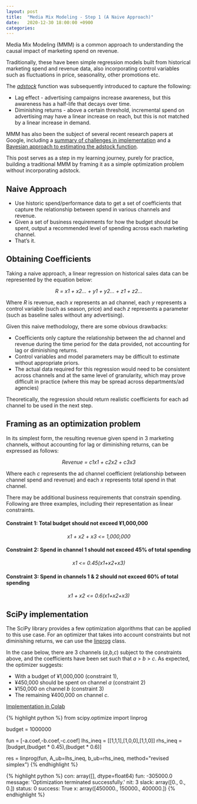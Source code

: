 ```yaml
---
layout: post
title:  "Media Mix Modeling - Step 1 (A Naive Approach)"
date:   2020-12-30 18:00:00 +0900
categories:
---
```


Media Mix Modeling (MMM) is a common approach to understanding the causal impact of marketing spend on revenue.

Traditionally, these have been simple regression models built from historical marketing spend and revenue data, also incorporating control variables such as fluctuations in price, seasonality, other promotions etc.

The [*adstock*](https://en.wikipedia.org/wiki/Advertising_adstock) function was subsequently introduced to capture the following:

- Lag effect - advertising campaigns increase awareness, but this awareness has a half-life that decays over time.
- Diminishing returns - above a certain threshold, incremental spend on advertising may have a linear increase on reach, but this is not matched by a linear increase in demand.

MMM has also been the subject of several recent research papers at Google, including a [summary of challenges in implementation](https://static.googleusercontent.com/media/research.google.com/en//pubs/archive/45998.pdf) and a [Bayesian approach to estimating the adstock function](https://storage.googleapis.com/pub-tools-public-publication-data/pdf/b20467a5c27b86c08cceed56fc72ceadb875184a.pdf).

This post serves as a step in my learning journey, purely for practice, building a traditional MMM by framing it as a simple optimization problem without incorporating adstock.

## Naive Approach

- Use historic spend/performance data to get a set of coefficients that capture the relationship between spend in various channels and revenue.
- Given a set of business requirements for how the budget should be spent, output a recommended level of spending across each marketing channel.
- That’s it.

## Obtaining Coefficients

Taking a naive approach, a linear regression on historical sales data can be represented by the equation below:

*<center>R = x1 + x2... + y1 + y2... + z1 + z2...</center>*

Where *R* is revenue, each *x* represents an ad channel, each *y* represents a  control variable (such as season, price) and each *z* represents a parameter (such as baseline sales without any advertising).

Given this naive methodology, there are some obvious drawbacks:

- Coefficients only capture the relationship between the ad channel and revenue during the time period for the data provided, not accounting for lag or diminishing returns.
- Control variables and model parameters may be difficult to estimate without appropriate priors.
- The actual data required for this regression would need to be consistent across channels and at the same level of granularity, which may prove difficult in practice (where this may be spread across departments/ad agencies)

Theoretically, the regression should return realistic coefficients for each ad channel to be used in the next step.

## Framing as an optimization problem

In its simplest form, the resulting revenue given spend in 3 marketing channels, without accounting for lag or diminishing returns, can be expressed as follows:

*<center>Revenue = c1x1 + c2x2 + c3x3</center>*

Where each *c* represents the ad channel coefficient (relationship between channel spend and revenue) and each *x* represents total spend in that channel.

There may be additional business requirements that constrain spending. Following are three examples, including their representation as linear constraints.

#### Constraint 1: Total budget should not exceed ¥1,000,000

*<center>x1 + x2 + x3 <= 1,000,000</center>*

#### Constraint 2: Spend in channel 1 should not exceed 45% of total spending

*<center>x1 <= 0.45(x1+x2+x3)</center>*

#### Constraint 3: Spend in channels 1 & 2 should not exceed 60% of total spending

*<center>x1 + x2 <= 0.6(x1+x2+x3)</center>*

## SciPy implementation

The SciPy library provides a few optimization algorithms that can be applied to this use case. For an optimizer that takes into account constraints but not diminishing returns, we can use the [linprog](https://docs.scipy.org/doc/scipy/reference/generated/scipy.optimize.linprog.html) class.

In the case below, there are 3 channels (*a*,*b*,*c*) subject to the constraints above, and the coefficients have been set such that *a* > *b* > *c*. As expected, the optimizer suggests:

- With a budget of ¥1,000,000 (constraint 1),
- ¥450,000 should be spent on channel *a* (constraint 2)
- ¥150,000 on channel *b* (constraint 3)
- The remaining ¥400,000 on channel *c*.

[Implementation in Colab](https://colab.research.google.com/drive/1JB_Gbdp2Tk7Zjc-EZIoZLrk1E6laUcA5?usp=sharing)

{% highlight python %}
from scipy.optimize import linprog

budget = 1000000

fun = [-a.coef,-b.coef,-c.coef]
lhs_ineq = [[1,1,1],[1,0,0],[1,1,0]]
rhs_ineq = [budget,(budget * 0.45),(budget * 0.6)]

res = linprog(fun, A_ub=lhs_ineq, b_ub=rhs_ineq, method="revised simplex")
{% endhighlight %}

{% highlight python %}
con: array([], dtype=float64)
     fun: -305000.0
 message: 'Optimization terminated successfully.'
     nit: 3
   slack: array([0., 0., 0.])
  status: 0
 success: True
       x: array([450000., 150000., 400000.])
{% endhighlight %}
